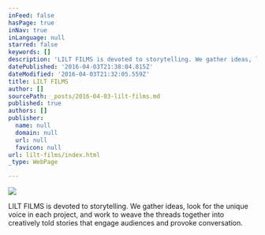 ```yaml
---
inFeed: false
hasPage: true
inNav: true
inLanguage: null
starred: false
keywords: []
description: 'LILT FILMS is devoted to storytelling. We gather ideas, look for the unique voice in each project, and work to weave the threads together into creatively told stories that engage audiences and provoke conversation.'
datePublished: '2016-04-03T21:38:04.815Z'
dateModified: '2016-04-03T21:32:05.559Z'
title: LILT FILMS
author: []
sourcePath: _posts/2016-04-03-lilt-films.md
published: true
authors: []
publisher:
  name: null
  domain: null
  url: null
  favicon: null
url: lilt-films/index.html
_type: WebPage

---
```

![](https://s3-us-west-2.amazonaws.com/the-grid-img/p/79705505478709a0e2224076ce013f96d0c8c702.jpg)

LILT FILMS is devoted to storytelling. We gather ideas, look for the unique voice in each project, and work to weave the threads together into creatively told stories that engage audiences and provoke conversation.
